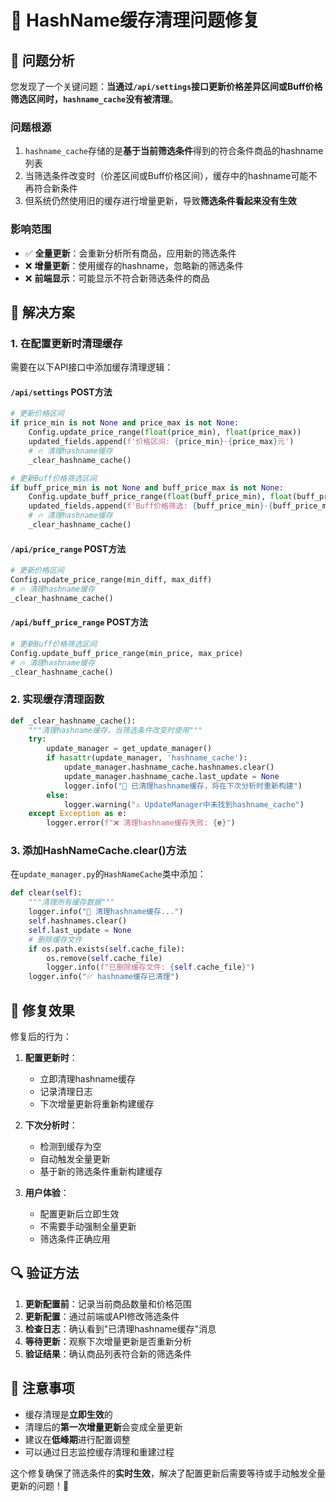 # 🔧 HashName缓存清理问题修复

## 🎯 问题分析

您发现了一个关键问题：**当通过`/api/settings`接口更新价格差异区间或Buff价格筛选区间时，`hashname_cache`没有被清理**。

### 问题根源
1. `hashname_cache`存储的是**基于当前筛选条件**得到的符合条件商品的hashname列表
2. 当筛选条件改变时（价差区间或Buff价格区间），缓存中的hashname可能不再符合新条件
3. 但系统仍然使用旧的缓存进行增量更新，导致**筛选条件看起来没有生效**

### 影响范围
- ✅ **全量更新**：会重新分析所有商品，应用新的筛选条件
- ❌ **增量更新**：使用缓存的hashname，忽略新的筛选条件
- ❌ **前端显示**：可能显示不符合新筛选条件的商品

## 🔧 解决方案

### 1. 在配置更新时清理缓存

需要在以下API接口中添加缓存清理逻辑：

#### `/api/settings` POST方法
```python
# 更新价格区间
if price_min is not None and price_max is not None:
    Config.update_price_range(float(price_min), float(price_max))
    updated_fields.append(f'价格区间: {price_min}-{price_max}元')
    # 🔥 清理hashname缓存
    _clear_hashname_cache()

# 更新Buff价格筛选区间  
if buff_price_min is not None and buff_price_max is not None:
    Config.update_buff_price_range(float(buff_price_min), float(buff_price_max))
    updated_fields.append(f'Buff价格筛选: {buff_price_min}-{buff_price_max}元')
    # 🔥 清理hashname缓存
    _clear_hashname_cache()
```

#### `/api/price_range` POST方法
```python
# 更新价格区间
Config.update_price_range(min_diff, max_diff)
# 🔥 清理hashname缓存
_clear_hashname_cache()
```

#### `/api/buff_price_range` POST方法
```python
# 更新Buff价格筛选区间
Config.update_buff_price_range(min_price, max_price)
# 🔥 清理hashname缓存
_clear_hashname_cache()
```

### 2. 实现缓存清理函数

```python
def _clear_hashname_cache():
    """清理hashname缓存，当筛选条件改变时使用"""
    try:
        update_manager = get_update_manager()
        if hasattr(update_manager, 'hashname_cache'):
            update_manager.hashname_cache.hashnames.clear()
            update_manager.hashname_cache.last_update = None
            logger.info("🔄 已清理hashname缓存，将在下次分析时重新构建")
        else:
            logger.warning("⚠️ UpdateManager中未找到hashname_cache")
    except Exception as e:
        logger.error(f"❌ 清理hashname缓存失败: {e}")
```

### 3. 添加HashNameCache.clear()方法

在`update_manager.py`的`HashNameCache`类中添加：

```python
def clear(self):
    """清理所有缓存数据"""
    logger.info("🔄 清理hashname缓存...")
    self.hashnames.clear()
    self.last_update = None
    # 删除缓存文件
    if os.path.exists(self.cache_file):
        os.remove(self.cache_file)
        logger.info(f"已删除缓存文件: {self.cache_file}")
    logger.info("✅ hashname缓存已清理")
```

## 🎉 修复效果

修复后的行为：

1. **配置更新时**：
   - 立即清理hashname缓存
   - 记录清理日志
   - 下次增量更新将重新构建缓存

2. **下次分析时**：
   - 检测到缓存为空
   - 自动触发全量更新
   - 基于新的筛选条件重新构建缓存

3. **用户体验**：
   - 配置更新后立即生效
   - 不需要手动强制全量更新
   - 筛选条件正确应用

## 🔍 验证方法

1. **更新配置前**：记录当前商品数量和价格范围
2. **更新配置**：通过前端或API修改筛选条件
3. **检查日志**：确认看到"已清理hashname缓存"消息
4. **等待更新**：观察下次增量更新是否重新分析
5. **验证结果**：确认商品列表符合新的筛选条件

## 📝 注意事项

- 缓存清理是**立即生效**的
- 清理后的**第一次增量更新**会变成全量更新
- 建议在**低峰期**进行配置调整
- 可以通过日志监控缓存清理和重建过程

这个修复确保了筛选条件的**实时生效**，解决了配置更新后需要等待或手动触发全量更新的问题！🚀 